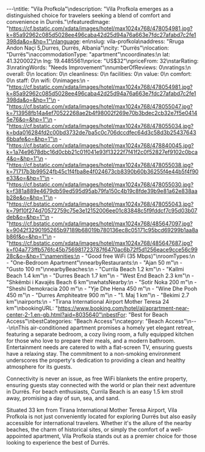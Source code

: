 ---\ntitle: "Vila Profkola"\ndescription: "Vila Profkola emerges as a distinguished choice for travelers seeking a blend of comfort and convenience in Durrës."\nfeaturedImage: "https://cf.bstatic.com/xdata/images/hotel/max1024x768/478054981.jpg?k=85a92962c085d5028ee496caba42d25d94a76a663e7fdc27afabd7c2fe1398da&o=&hp=1"\nlanguage: en\nslug: vila-profkola\naddress: "Rruga Andon Naçi 5,Durres, Durrës, Albania"\ncity: "Durrës"\nlocation: "Durrës"\naccommodationType: "apartment"\ncoordinates:\n  lat: 41.3200022\n  lng: 19.4485561\nprice: "US$32"\npriceFrom: 32\nstarRating: 3\nratingWords: "Needs Improvement"\nnumberOfReviews: 0\nratings:\n  overall: 0\n  location: 0\n  cleanliness: 0\n  facilities: 0\n  value: 0\n  comfort: 0\n  staff: 0\n  wifi: 0\nimages:\n  - "https://cf.bstatic.com/xdata/images/hotel/max1024x768/478054981.jpg?k=85a92962c085d5028ee496caba42d25d94a76a663e7fdc27afabd7c2fe1398da&o=&hp=1"\n  - "https://cf.bstatic.com/xdata/images/hotel/max1024x768/478055047.jpg?k=713958fb14a4ef70522268ae2b4f98002f269e70b3bdec2cb32e7f5e04145e76&o=&hp=1"\n  - "https://cf.bstatic.com/xdata/images/hotel/max1024x768/478055034.jpg?k=bda016284fd2c00bd3732de7ba5c0c706dccdfec64d3c58d3b254376436bbafe&o=&hp=1"\n  - "https://cf.bstatic.com/xdata/images/hotel/max1024x768/478840045.jpg?k=1a74e9678dbc16d0cbb21c01f041e93f13222f7f41f2c0f52827ef9102c0bca4&o=&hp=1"\n  - "https://cf.bstatic.com/xdata/images/hotel/max1024x768/478055038.jpg?k=71717b3b99524fb45c1f4fba8e4f024673cb8390b60b36255f4e44b5f4f90e33&o=&hp=1"\n  - "https://cf.bstatic.com/xdata/images/hotel/max1024x768/478055030.jpg?k=f381a889e4679db59ed595d95ab79fa150c4b19c8fde39b9e81a62e838aab28e&o=&hp=1"\n  - "https://cf.bstatic.com/xdata/images/hotel/max1024x768/478055043.jpg?k=79f10f274d70572759c75e3e12152006ee01c83848c5f9fddcf7c95d03b07deb&o=&hp=1"\n  - "https://cf.bstatic.com/xdata/images/hotel/max1024x768/485647097.jpg?k=9042f3290195265b97189b68019b780136ec8c05171c95bcd69299b1aa8ab86f&o=&hp=1"\n  - "https://cf.bstatic.com/xdata/images/hotel/max1024x768/485647687.jpg?k=f04a773ffb576fc45b756981723787f6470ac6b72f5d1256eace9cce56c9928c&o=&hp=1"\namenities:\n  - "Good free WiFi (35 Mbps)"\nroomTypes:\n  - "One-Bedroom Apartment"\nnearbyRestaurants:\n  - "Ajan 50 m"\n  - "Gusto 100 m"\nnearbyBeaches:\n  - "Currila Beach 1.2 km"\n  - "Kallmi Beach 1.4 km"\n  - "Durres Beach 1.7 km"\n  - "West End Beach 2.3 km"\n  - "Shkëmbi i Kavajës Beach 6 km"\nwhatsNearby:\n  - "Sotir Noka 200 m"\n  - "Sheshi Demokracia 200 m"\n  - "Yje Dhe Hena 450 m"\n  - "Wine Dhe Pooh 450 m"\n  - "Durres Amphiteatre 900 m"\n  - "1. Maj 1 km"\n  - "Bekimi 2.7 km"\nairports:\n  - "Tirana International Airport Mother Teresa 24 km"\nbookingURL: "https://www.booking.com/hotel/al/aprartment-near-center-2-1.en-gb.html?aid=8035640"\nbestFor: "Best for Beach Access"\nbestCategories: "Beach Access"\ncategory: "Beach Access"\n---\n\nThis air-conditioned apartment promises a homely yet elegant retreat, featuring a separate bedroom, a cozy living room, a fully equipped kitchen for those who love to prepare their meals, and a modern bathroom. Entertainment needs are catered to with a flat-screen TV, ensuring guests have a relaxing stay. The commitment to a non-smoking environment underscores the property's dedication to providing a clean and healthy atmosphere for its guests.

Connectivity is never an issue, as free WiFi blankets the entire property, ensuring guests stay connected with the world or plan their next adventure in Durrës. For beach enthusiasts, Currila Beach is an easy 1.5 km stroll away, promising a day of sun, sea, and sand.

Situated 33 km from Tirana International Mother Teresa Airport, Vila Profkola is not just conveniently located for exploring Durrës but also easily accessible for international travelers. Whether it's the allure of the nearby beaches, the charm of historical sites, or simply the comfort of a well-appointed apartment, Vila Profkola stands out as a premier choice for those looking to experience the best of Durrës.